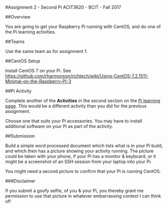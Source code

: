 #Assignment 2 - Second Pi
ACIT3620 - BCIT - Fall 2017

##Overview

You are going to get your Raspberry Pi running with CentOS, and do one of the Pi
learning activities.

##Teams

Use the same team as for assignment 1.

##CentOS Setup

Install CentOS 7 on your Pi. 
See https://github.com/rharmonson/richtech/wiki/Using-CentOS-7.2.1511-Minimal-on-the-Raspberry-PI-3

##Pi Activity

Complete another of the **Activities** in the second
section on the [Pi learning page](https://www.raspberrypi.org/resources/learn/).
This would be a different activity than you did for the previous assignment.

Choose one that suits your Pi accessories. You may have to install additional
software on your Pi as part of the activity.

##Submission

Build a simple word processed document which lists what is in your Pi build,
and which then has a picture showing your activity running.
The picture could be taken with your phone, if your Pi has a monitor & keyboard,
or it might be a screenshot of an SSH session from your laptop into your Pi.

You might need a second picture to confirm that your Pi is running CentOS.

###Disclaimer

If you submit a goofy selfie, of you & your Pi, you thereby grant me permission
to use that picture in whatever embarrassing context I can think of!